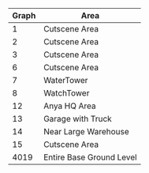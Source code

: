 | Graph    | Area              |
|----------|-------------------|
| 1        | Cutscene Area     |
| 2        | Cutscene Area     |
| 3        | Cutscene Area     |
| 6        | Cutscene Area     |
| 7        | WaterTower        |
| 8        | WatchTower        |
| 12       | Anya HQ Area      |
| 13       | Garage with Truck |
| 14       | Near Large Warehouse|
| 15       | Cutscene Area     |
| 4019     | Entire Base Ground Level|
